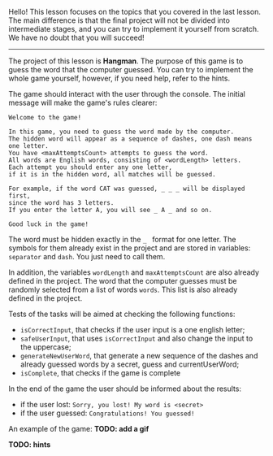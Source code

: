 Hello! This lesson focuses on the topics that you covered in the last lesson.
The main difference is that the final project will not be divided into intermediate stages,
and you can try to implement it yourself from scratch.
We have no doubt that you will succeed!

----

The project of this lesson is **Hangman**.
The purpose of this game is to guess the word that the computer guessed.
You can try to implement the whole game yourself, however, if you need help, 
refer to the hints.

The game should interact with the user through the console. The initial message will make the game's rules clearer:
```text
Welcome to the game!

In this game, you need to guess the word made by the computer.
The hidden word will appear as a sequence of dashes, one dash means one letter.
You have <maxAttemptsCount> attempts to guess the word.
All words are English words, consisting of <wordLength> letters.
Each attempt you should enter any one letter, 
if it is in the hidden word, all matches will be guessed.

For example, if the word CAT was guessed, _ _ _ will be displayed first,
since the word has 3 letters.
If you enter the letter A, you will see _ A _ and so on.

Good luck in the game!
```

The word must be hidden exactly in the `_ ` format for one letter. 
The symbols for them already exist in the project and are stored in variables: `separator` and `dash`. 
You just need to call them.

In addition, the variables `wordLength` and `maxAttemptsCount` are also already defined in the project.
The word that the computer guesses must be randomly selected from a list of words `words`. 
This list is also already defined in the project.

Tests of the tasks will be aimed at checking the following functions:

- `isCorrectInput`, that checks if the user input is a one english letter;
- `safeUserInput`, that uses `isCorrectInput` and also change the input to the uppercase;
- `generateNewUserWord`, that generate a new sequence of the dashes and already guessed words 
by a secret, guess and currentUserWord;
- `isComplete`, that checks if the game is complete

In the end of the game the user should be informed about the results:
- if the user lost: `Sorry, you lost! My word is <secret>`
- if the user guessed: `Congratulations! You guessed!`

An example of the game: **TODO: add a gif**

**TODO: hints**